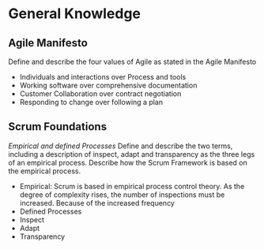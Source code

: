 General Knowledge
=================


Agile Manifesto
------------------
Define and describe the four values of Agile as stated in the Agile Manifesto


- Individuals and interactions over Process and tools
- Working software over comprehensive documentation
- Customer Collaboration over contract negotiation
- Responding to change over following a plan

Scrum Foundations
------------------
*Empirical and defined Processes*
Define and describe the two terms, including a description of inspect, adapt and transparency as the three legs of an empirical process. 
Describe how the Scrum Framework is based on the empirical process.

- Empirical: Scrum is based in empirical process control theory. As the degree of complexity rises, the number of inspections must be increased. Because of the increased frequency
- Defined Processes
- Inspect
- Adapt
- Transparency
